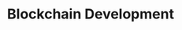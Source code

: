---
layout: solution-3
title: Blockchain Development
permalink: /solutions/technology-consulting/blockchain-development
description: "Unleashing Trust, Transparency, and Security with Blockchain Technology"
og_image_url: /assets/img/photos/opengraph/axops-technologies-og-image-v1.jpg
---